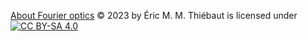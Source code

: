 [About Fourier optics](https://github.com/emmt/about-Fourier-optics) © 2023 by
Éric M. M. Thiébaut is licensed under [![CC BY-SA
4.0](./assets/by-sa.svg "CC BY-SA 4.0")](https://creativecommons.org/licenses/by-sa/4.0/)
